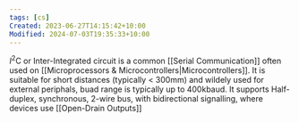 ```yaml
---
tags: [cs]
Created: 2023-06-27T14:15:42+10:00
Modified: 2024-07-03T19:35:33+10:00
---
```

$I^2$C or Inter-Integrated circuit is a common [[Serial Communication]] often used on [[Microprocessors & Microcontrollers|Microcontrollers]]. It is suitable for short distances (typically < 300mm) and wildely used for external periphals, buad range is typically up to 400kbaud. It supports Half-duplex, synchronous, 2-wire bus, with bidirectional signalling, where devices use [[Open-Drain Outputs]]
